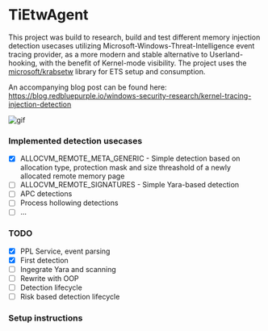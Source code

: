 # TiEtwAgent

This project was build to research, build and test different memory injection detection usecases utilizing Microsoft-Windows-Threat-Intelligence event tracing provider, as a more modern and stable alternative to Userland-hooking, with the benefit of Kernel-mode visibility. The project uses the [microsoft/krabsetw](https://github.com/microsoft/krabsetw) library for ETS setup and consumption.

An accompanying blog post can be found here: https://blog.redbluepurple.io/windows-security-research/kernel-tracing-injection-detection

![gif](https://i.imgur.com/M9QXk1z.gif)

### Implemented detection usecases 
- [x] ALLOCVM_REMOTE_META_GENERIC - Simple detection based on allocation type, protection mask and size threashold of a newly allocated remote memory page
- [ ] ALLOCVM_REMOTE_SIGNATURES - Simple Yara-based detection
- [ ] APC detections
- [ ] Process hollowing detections
- [ ] ...

### TODO
- [x] PPL Service, event parsing 
- [x] First detection  
- [ ] Ingegrate Yara and scanning
- [ ] Rewrite with OOP 
- [ ] Detection lifecycle 
- [ ] Risk based detection lifecycle 

### Setup instructions
